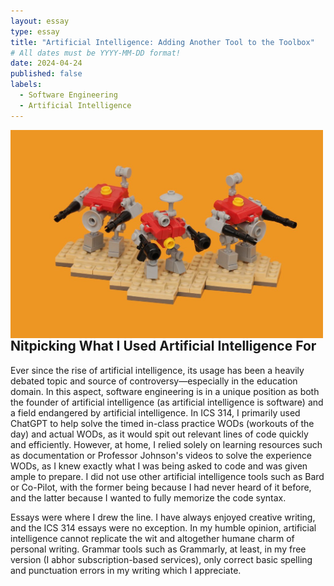 ```yaml
---
layout: essay
type: essay
title: "Artificial Intelligence: Adding Another Tool to the Toolbox"
# All dates must be YYYY-MM-DD format!
date: 2024-04-24
published: false
labels:
  - Software Engineering
  - Artificial Intelligence
---
```


<img style="margin-right: 1.5rem" align="left" height="auto" width="500" src="../img/robots.jpg" />

## Nitpicking What I Used Artificial Intelligence For

  Ever since the rise of artificial intelligence, its usage has been a heavily debated topic and source of controversy—especially in the education domain. In this aspect, software engineering is in a unique position as both the founder of artificial intelligence (as artificial intelligence is software) and a field endangered by artificial intelligence. In ICS 314, I primarily used ChatGPT to help solve the timed in-class practice WODs (workouts of the day) and actual WODs, as it would spit out relevant lines of code quickly and efficiently. However, at home, I relied solely on learning resources such as documentation or Professor Johnson's videos to solve the experience WODs, as I knew exactly what I was being asked to code and was given ample to prepare. I did not use other artificial intelligence tools such as Bard or Co-Pilot, with the former being because I had never heard of it before, and the latter because I wanted to fully memorize the code syntax.
  
  Essays were where I drew the line. I have always enjoyed creative writing, and the ICS 314 essays were no exception. In my humble opinion, artificial intelligence cannot replicate the wit and altogether humane charm of personal writing. Grammar tools such as Grammarly, at least, in my free version (I abhor subscription-based services), only correct basic spelling and punctuation errors in my writing which I appreciate. 
